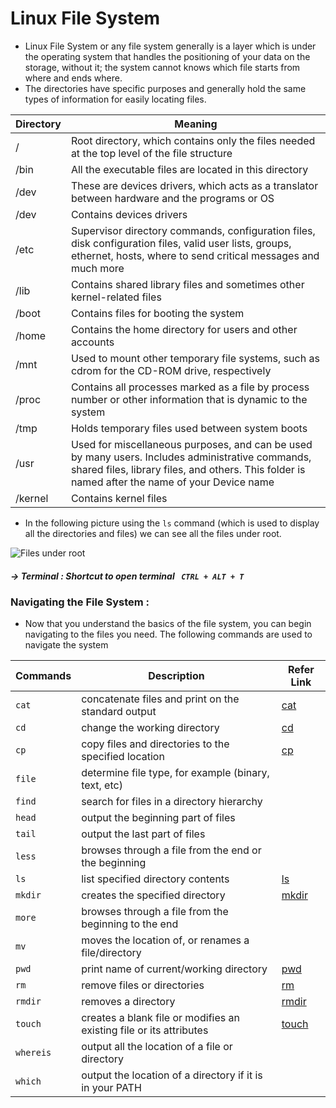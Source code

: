 # Linux File System

* Linux File System or any file system generally is a layer which is under the operating system that handles the positioning of your data on the storage, without it; the system cannot knows which file starts from where and ends where.
* The directories have specific purposes and generally hold the same types of information for easily locating files. 

| Directory | Meaning |
|--|--|
| /| Root directory, which contains only the files needed at the top level of the file structure| 
| /bin | All the executable files are located in this directory |
| /dev | These are devices drivers, which acts as a translator between hardware and the programs or OS|
| /dev | Contains devices drivers |
| /etc | Supervisor directory commands, configuration files, disk configuration files, valid user lists, groups, ethernet, hosts, where to send critical messages and much more|
| /lib | Contains shared library files and sometimes other kernel-related files |
|/boot| Contains files for booting the system|
| /home|Contains the home directory for users and other accounts|
|/mnt|Used to mount other temporary file systems, such as cdrom for the CD-ROM drive, respectively|
|/proc|Contains all processes marked as a file by process number or other information that is dynamic to the system|
|/tmp|Holds temporary files used between system boots|
|/usr|Used for miscellaneous purposes, and can be used by many users. Includes administrative commands, shared files, library files, and others. This folder is named after the name of your Device name|
|/kernel|Contains kernel files|

* In the following picture using the ```ls``` command (which is used to display all the directories and files) we can see all the files under root.

![Files under root](https://user-images.githubusercontent.com/45136496/77253553-0d6c3e00-6c81-11ea-8f61-98edb0f6c832.png)

##### -> Terminal : Shortcut to open terminal ``` CTRL + ALT + T```

### Navigating the File System : 
* Now that you understand the basics of the file system, you can begin navigating to the files you need. The following commands are used to navigate the system

|Commands|Description|Refer Link|
|--|--|--|
|```cat```|concatenate files and print on the standard output | [cat](https://github.com/anmolmanitripathi/Linux-Commands/blob/master/Commands/cat.md)|
|```cd```|change the working directory | [cd](https://github.com/anmolmanitripathi/Linux-Commands/blob/master/Commands/cd.md)|
|```cp```|copy files and directories to the specified location | [cp](https://github.com/anmolmanitripathi/Linux-Commands/blob/master/Commands/cp.md)|
|```file```|determine file type, for example (binary, text, etc)|
|```find```|search for files in a directory hierarchy|
|```head```|output the beginning part of files|
|```tail```|output the last part of files|
|```less```|browses through a file from the end or the beginning|	
|```ls```|list specified directory contents | [ls](https://github.com/anmolmanitripathi/Linux-Commands/blob/master/Commands/ls.md)|
|```mkdir```|creates the specified directory | [mkdir](https://github.com/anmolmanitripathi/Linux-Commands/blob/master/Commands/mkdir%20or%20rmdir.md)|
|```more```|browses through a file from the beginning to the end|
|```mv```|moves the location of, or renames a file/directory|
|```pwd```|print name of current/working directory | [pwd](https://github.com/anmolmanitripathi/Linux-Commands/blob/master/Commands/pwd.md)|
|```rm```|remove files or directories | [rm](https://github.com/anmolmanitripathi/Linux-Commands/blob/master/Commands/rm.md)|
|```rmdir```|removes a directory | [rmdir](https://github.com/anmolmanitripathi/Linux-Commands/blob/master/Commands/mkdir%20or%20rmdir.md)|
|```touch```|creates a blank file or modifies an existing file or its attributes | [touch](https://github.com/anmolmanitripathi/Linux-Commands/blob/master/Commands/touch.md)| 	
|```whereis```| output all the location of a file or directory|
|```which```|output the location of a directory if it is in your PATH|

